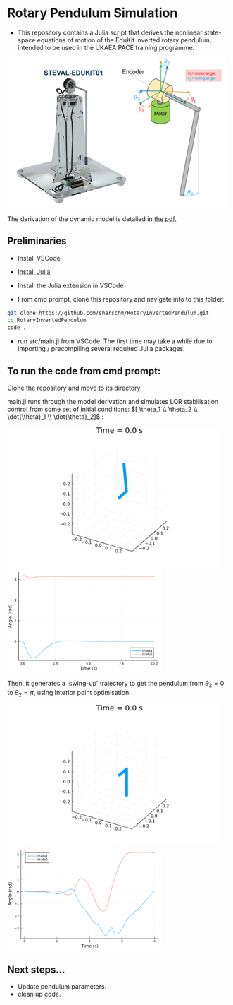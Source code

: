 # Rotary Pendulum Simulation

- This repository contains a Julia script that derives the nonlinear state-space equations of motion of the EduKit inverted rotary pendulum, intended to be used in the UKAEA PACE training programme. 

<img src="./plots/setup.png" alt="set-up" width="500"/> 

The derivation of the dynamic model is detailed in [the pdf.](https://github.com/sherschm/RotaryInvertedPendulum/blob/main/Modelling%20%26%20Simulation%20of%20a%20rotary%20inverted%20pendulum.pdf)

## Preliminaries
- Install VSCode

- [Install Julia](https://docs.julialang.org/en/v1/manual/installation/)

- Install the Julia extension in VSCode

- From cmd prompt, clone this repository and navigate into to this folder:
 ```bash
git clone https://github.com/sherschm/RotaryInvertedPendulum.git
cd RotaryInvertedPendulum
code .
```

- run src/main.jl from VSCode. The first time may take a while due to importing / precompiling several required Julia packages.
## To run the code from cmd prompt:
Clone the repository and move to its directory.

main.jl runs through the model derivation and simulates LQR stabilisation control from some set of initial conditions: $[ \theta_1 \\ \theta_2 \\ \dot{\theta}_1 \\ \dot{\theta}_2]$ :

<img src="./anims/LQR_stabilisation.gif" alt="response_gif" width="480"/> <img src="./plots/response.png" alt="pendulum response" width="350"/>

Then, it generates a 'swing-up' trajectory to get the pendulum from $\theta_2=0$ to $\theta_2=\pi$, using Interior point optimisation:

<img src="./anims/swing_up.gif" alt="spin-up gif" width="480"/> <img src="./plots/swing_up_traj.png" alt="swing-up response" width="350"/>

## Next steps...
- Update pendulum parameters.
- clean up code.
